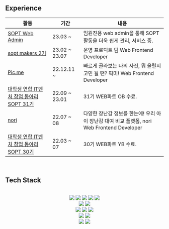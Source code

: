  ## Experience

|활동|기간|내용|
|-----|---|---|
|<a href="https://sopt-operation.vercel.app/">SOPT Web Admin</a>|23.03 ~ | 임원진용 web admin을 통해 SOPT 활동을 더욱 쉽게 관리, 서비스 중.|
|<a href="http://sopt.org/wp/](https://playground.sopt.org/makers">sopt makers 2기</a>|23.02 ~ 23.07 | 운영 프로덕트 팀 Web Frontend Developer |
|<a href="https://with-picme.com/">Pic.me</a>|22.12.11 ~ |  빠르게 골라보는 나의 사진, 뭐 올릴지 고민 될 땐? 픽미! Web Frontend Developer |
|<a href="http://sopt.org/wp/">대학생 연합 IT벤처 창업 동아리 SOPT 31기</a>|22.09 ~ 23.01| 31기 WEB파트 OB 수료.
|<a href="https://www.with-nori.com/">nori</a>|22.07 ~ 08 | 다양한 장난감 정보를 한눈에! 우리 아이 장난감 대여 비교 플랫폼, nori Web Frontend Developer
|<a href="http://sopt.org/wp/">대학생 연합 IT벤처 창업 동아리 SOPT 30기</a>|22.03 ~ 07| 30기 WEB파트 YB 수료.
<br>

 ## Tech Stack
 <br/>
 <div align=center> 
 <img src="https://img.shields.io/badge/HTML5-e34f26?style=flat-square&logo=html5&logoColor=white"/></a>
<img src="https://img.shields.io/badge/CSS3-1572B6?style=flat-square&logo=css3&logoColor=white"/></a>
 <img src="https://img.shields.io/badge/JavaScript-f7df1e?style=flat-square&logo=javascript&logoColor=white"/>
 <img src="https://img.shields.io/badge/TypeScript-3776AB?style=flat-square&logo=Typescript&logoColor=white"/>
 <img src="https://img.shields.io/badge/Python-3776AB?style=flat-square&logo=Python&logoColor=white"/>
 <br/>
<img src="https://img.shields.io/badge/React-61DAFB?style=flat-square&logo=React&logoColor=white"/>
 <img src="https://img.shields.io/badge/Next.js-black?style=flat-square&logo=Next.js&logoColor=white"/>
 <br/>
  <img src="https://img.shields.io/badge/Recoil-3578e5?style=flat-square&logo=React&logoColor=white"/>
  <img src="https://img.shields.io/badge/React Query-FF4154?style=flat-square&logo=ReactQuery&logoColor=white"/>
 <img src="https://img.shields.io/badge/styled components-FE5196?style=flat-square&logo=styled-components&logoColor=white"/>
<br>
<img src="https://img.shields.io/badge/Git-F05032?style=flat-square&logo=Git&logoColor=white"/>
<img src="https://img.shields.io/badge/GitHub-181717?style=flat-square&logo=GitHub&logoColor=white"/>
<br> 
<img src="https://img.shields.io/badge/Notion-black?style=flat-square&logo=Notion&logoColor=white">
<img src="https://img.shields.io/badge/Slack-4A154B?style=flat-square&logo=Slack&logoColor=white">

<br/>
<br/>
<br/>
<br/>
</div>
